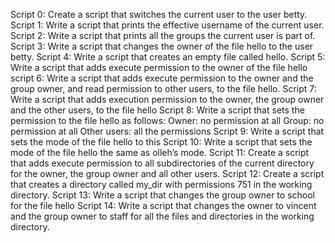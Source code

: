 Script 0: Create a script that switches the current user to the user betty.
Script 1: Write a script that prints the effective username of the current user.
Script 2: Write a script that prints all the groups the current user is part of.
Script 3: Write a script that changes the owner of the file hello to the user betty.
Script 4: Write a script that creates an empty file called hello.
Script 5: Write a script that adds execute permission to the owner of the file hello 
script 6: Write a script that adds execute permission to the owner and the group owner, and read permission to other users, to the file hello.
Script 7: Write a script that adds execution permission to the owner, the group owner and the other users, to the file hello
Script 8: Write a script that sets the permission to the file hello as follows:
    Owner: no permission at all
    Group: no permission at all
    Other users: all the permissions
Script 9: Write a script that sets the mode of the file hello to this
Script 10: Write a script that sets the mode of the file hello the same as olleh’s mode.
Script 11: Create a script that adds execute permission to all subdirectories of the current directory for the owner, the group owner and all other users.
Script 12: Create a script that creates a directory called my_dir with permissions 751 in the working directory.
Script 13: Write a script that changes the group owner to school for the file hello
Script 14: Write a script that changes the owner to vincent and the group owner to staff for all the files and directories in the working directory.
